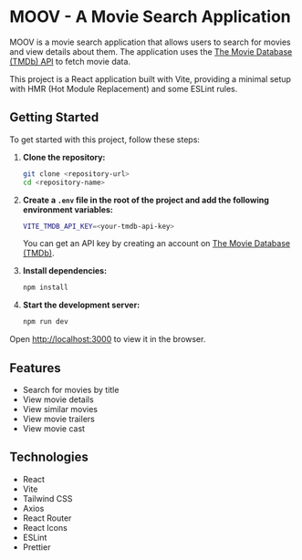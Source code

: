 # MOOV - A Movie Search Application

MOOV is a movie search application that allows users to search for movies and view details about them. The application uses the [The Movie Database (TMDb) API](https://www.themoviedb.org/documentation/api) to fetch movie data.

This project is a React application built with Vite, providing a minimal setup with HMR (Hot Module Replacement) and some ESLint rules.

## Getting Started

To get started with this project, follow these steps:

1. **Clone the repository:**

    ```sh
    git clone <repository-url>
    cd <repository-name>
    ```

2. **Create a `.env` file in the root of the project and add the following environment variables:**

    ```sh
    VITE_TMDB_API_KEY=<your-tmdb-api-key>
    ```
    You can get an API key by creating an account on [The Movie Database (TMDb)](https://www.themoviedb.org/documentation/api).

3. **Install dependencies:**

    ```sh
    npm install
    ```

4. **Start the development server:**
    ```sh
    npm run dev
    ```

Open [http://localhost:3000](http://localhost:3000) to view it in the browser.

## Features

-   Search for movies by title
-   View movie details
-   View similar movies
-   View movie trailers
-   View movie cast

## Technologies

-   React
-   Vite
-   Tailwind CSS
-   Axios
-   React Router
-   React Icons
-   ESLint
-   Prettier